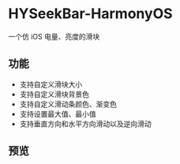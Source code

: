 # HYSeekBar-HarmonyOS
一个仿 iOS 电量、亮度的滑块

## 功能
- 支持自定义滑块大小
- 支持自定义滑块背景色
- 支持自定义滑动条颜色、渐变色
- 支持设置最大值、最小值
- 支持垂直方向和水平方向滑动以及逆向滑动

## 预览
